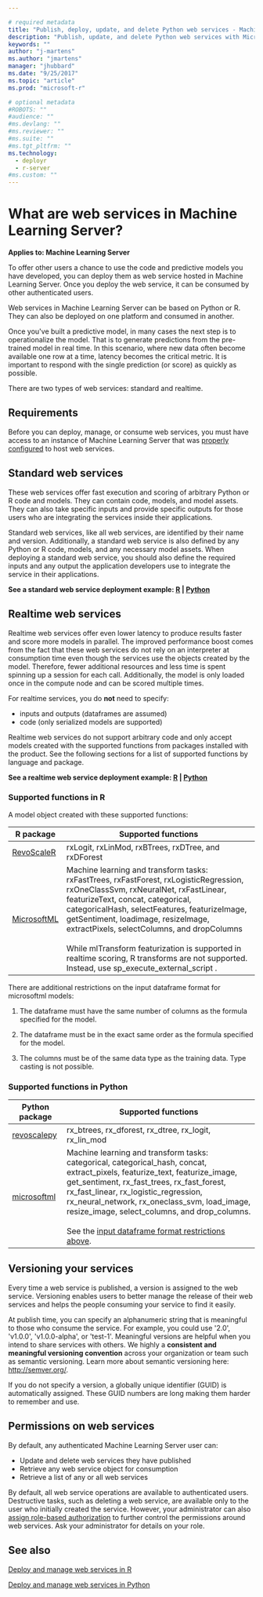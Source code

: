 ```yaml
---

# required metadata
title: "Publish, deploy, update, and delete Python web services - Machine Learning Server | Microsoft Docs"
description: "Publish, update, and delete Python web services with Microsoft R Server"
keywords: ""
author: "j-martens"
ms.author: "jmartens"
manager: "jhubbard"
ms.date: "9/25/2017"
ms.topic: "article"
ms.prod: "microsoft-r"

# optional metadata
#ROBOTS: ""
#audience: ""
#ms.devlang: ""
#ms.reviewer: ""
#ms.suite: ""
#ms.tgt_pltfrm: ""
ms.technology: 
  - deployr
  - r-server
#ms.custom: ""
---
```


# What are web services in Machine Learning Server?

**Applies to: Machine Learning Server**

To offer other users a chance to use the code and predictive models you have developed, you can deploy them as web service hosted in Machine Learning Server. Once you deploy the web service, it can be consumed by other authenticated users.

Web services in Machine Learning Server can be based on Python or R. They can also be deployed on one platform and consumed in another. 

Once you've built a predictive model, in many cases the next step is to operationalize the model. That is to generate predictions from the pre-trained model in real time. In this scenario, where new data often become available one row at a time, latency becomes the critical metric. It is important to respond with the single prediction (or score) as quickly as possible.

There are two types of web services: standard and realtime. 

## Requirements

Before you can deploy, manage, or consume web services, you must have access to an instance of Machine Learning Server that was  [properly configured](../operationalize/configure-start-for-administrators.md#configure-server-for-operationalization) to host web services. 

<a name="standard"></a>

## Standard web services

These web services offer fast execution and scoring of arbitrary Python or R code and models. They can contain code, models, and model assets. They can also take specific inputs and provide specific outputs for those users who are integrating the services inside their applications.

Standard web services, like all web services, are identified by their name and version. Additionally, a standard web service is also defined by any Python or R code, models, and any necessary model assets. When deploying a standard web service, you should also define the required inputs and any output the application developers use to integrate the service in their applications.

**See a standard web service deployment example: [R](../operationalize/quickstart-publish-r-web-service.md)  |  [Python](../operationalize/python/quickstart-deploy-python-web-service.md)**

<a name="realtime"></a>

## Realtime web services

Realtime web services offer even lower latency to produce results faster and score more models in parallel. The improved performance boost comes from the fact that these web services do not rely on an interpreter at consumption time even though the services use the objects created by the model. Therefore, fewer additional resources and less time is spent spinning up a session for each call. Additionally, the model is only loaded once in the compute node and can be scored multiple times.

For realtime services, you do **not** need to specify:
+ inputs and outputs (dataframes are assumed)
+ code (only serialized models are supported)

Realtime web services do not support arbitrary code and only accept models created with the supported functions from packages installed with the product. See the following sections for a list of supported functions by language and package.

**See a realtime web service deployment example: [R](../operationalize/how-to-deploy-web-service-publish-manage-in-r.md#realtime-example)  |  [Python](../operationalize/python/how-to-deploy-manage-web-services.md#realtime-example)**

<a name=r></a>

### Supported functions in R

A model object created with these supported functions:

|R package|Supported functions|
|-------------|--------------------|
|[RevoScaleR](../r-reference/revoscaler/revoscaler.md)|rxLogit, rxLinMod, rxBTrees, rxDTree, and rxDForest| 
|[MicrosoftML](../r-reference/microsoftml/microsoftml-package.md)|Machine learning and transform tasks:<br/>rxFastTrees, rxFastForest, rxLogisticRegression, rxOneClassSvm, rxNeuralNet, rxFastLinear, featurizeText, concat, categorical, categoricalHash, selectFeatures, featurizeImage, getSentiment, loadimage, resizeImage, extractPixels, selectColumns, and dropColumns<br><br>While mlTransform featurization is supported in realtime scoring, R transforms are not supported. Instead, use sp_execute_external_script .|
<a name="inputdf"></a>
There are additional restrictions on the input dataframe format for microsoftml models:

1. The dataframe must have the same number of columns as the formula specified for the model.

1. The dataframe must be in the exact same order as the formula specified for the model.
  
1. The columns must be of the same data type as the training data. Type casting is not possible.

<a name=python></a>

### Supported functions in Python

|Python package|Supported functions|
|-------------|--------------------|
|[revoscalepy](../python-reference/revoscalepy/revoscalepy-package.md)|rx_btrees, rx_dforest, rx_dtree, rx_logit, rx_lin_mod|
|[microsoftml](../python-reference/microsoftml/microsoftml-package.md)|Machine learning and transform tasks:<br/>categorical, categorical_hash, concat, extract_pixels, featurize_text, featurize_image, get_sentiment, rx_fast_trees, rx_fast_forest, rx_fast_linear, rx_logistic_regression, rx_neural_network, rx_oneclass_svm, load_image, resize_image, select_columns, and drop_columns.<br/><br/>See the [input dataframe format restrictions above](#inputdf).|


<a name="versioning"></a>

## Versioning your services

Every time a web service is published, a version is assigned to the web service. Versioning enables users to better manage the release of their web services and helps the people consuming your service to find it easily. 

At publish time, you can specify an alphanumeric string that is meaningful to those who consume the service. For example, you could use '2.0', 'v1.0.0', 'v1.0.0-alpha', or 'test-1'. Meaningful versions are helpful when you intend to share services with others. We highly a **consistent and meaningful versioning convention** across your organization or team such as semantic versioning. Learn more about semantic versioning here: http://semver.org/.

If you do not specify a version, a globally unique identifier (GUID) is automatically assigned. These GUID numbers are long making them harder to remember and use. 


## Permissions on web services

By default, any authenticated Machine Learning Server user can:
+ Update and delete web services they have published
+ Retrieve any web service object for consumption
+ Retrieve a list of any or all web services

By default, all web service operations are available to authenticated users. Destructive tasks, such as deleting a web service, are available only to the user who initially created the service.  However, your administrator can also [assign role-based authorization](../configure-roles.md) to further control the permissions around web services. Ask your administrator for details on your role.

## See also

[Deploy and manage web services in R](../operationalize/how-to-deploy-web-service-publish-manage-in-r.md)

[Deploy and manage web services in Python](../operationalize/python/how-to-deploy-manage-web-services.md)
